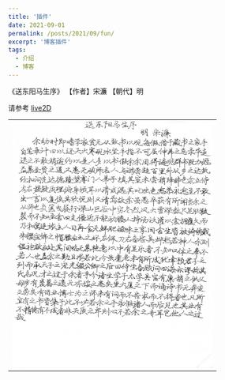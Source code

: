 ```yaml
---
title: '插件'
date: 2021-09-01
permalink: /posts/2021/09/fun/
excerpt: '博客插件'
tags:
  - 介绍
  - 博客 
---
```


《送东阳马生序》      【作者】宋濂    【朝代】明

请参考 [live2D](http://lostagex.github.io/live2d/sdymsx.html)

<table border="0">
<tr>
  <td> <img style="float:middle" src='/images/sdymsx.jpg' height="500" width="408">  </td>
 </tr>

</table>